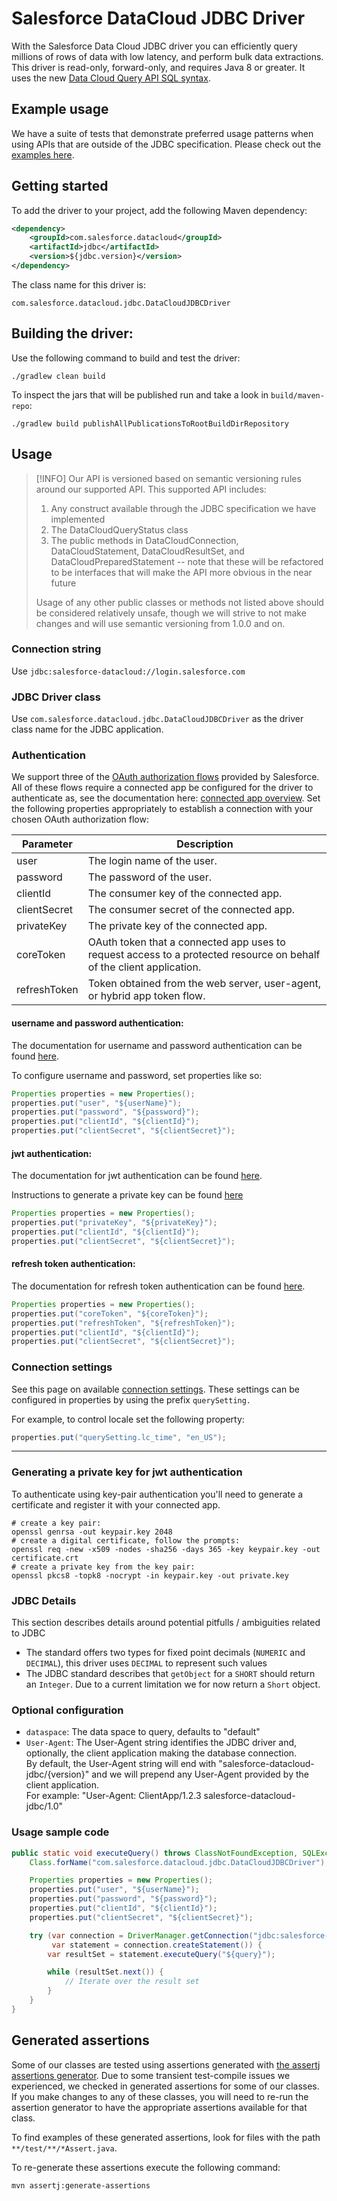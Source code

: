 # Salesforce DataCloud JDBC Driver

With the Salesforce Data Cloud JDBC driver you can efficiently query millions of rows of data with low latency, and perform bulk data extractions.
This driver is read-only, forward-only, and requires Java 8 or greater. It uses the new [Data Cloud Query API SQL syntax](https://developer.salesforce.com/docs/data/data-cloud-query-guide/references/dc-sql-reference/data-cloud-sql-context.html).

## Example usage

We have a suite of tests that demonstrate preferred usage patterns when using APIs that are outside of the JDBC specification.
Please check out the [examples here](jdbc-core/src/test/java/com/salesforce/datacloud/jdbc/examples).

## Getting started

To add the driver to your project, add the following Maven dependency:

```xml
<dependency>
    <groupId>com.salesforce.datacloud</groupId>
    <artifactId>jdbc</artifactId>
    <version>${jdbc.version}</version>
</dependency>
```

The class name for this driver is:

```
com.salesforce.datacloud.jdbc.DataCloudJDBCDriver
```

## Building the driver:

Use the following command to build and test the driver:

```shell
./gradlew clean build
```

To inspect the jars that will be published run and take a look in `build/maven-repo`:

```shell
./gradlew build publishAllPublicationsToRootBuildDirRepository
```

## Usage

> [!INFO]
> Our API is versioned based on semantic versioning rules around our supported API.
> This supported API includes:
> 1. Any construct available through the JDBC specification we have implemented
> 2. The DataCloudQueryStatus class
> 3. The public methods in DataCloudConnection, DataCloudStatement, DataCloudResultSet, and DataCloudPreparedStatement -- note that these will be refactored to be interfaces that will make the API more obvious in the near future
>
> Usage of any other public classes or methods not listed above should be considered relatively unsafe, though we will strive to not make changes and will use semantic versioning from 1.0.0 and on.

### Connection string

Use `jdbc:salesforce-datacloud://login.salesforce.com`

### JDBC Driver class

Use `com.salesforce.datacloud.jdbc.DataCloudJDBCDriver` as the driver class name for the JDBC application.

### Authentication

We support three of the [OAuth authorization flows][oauth authorization flows] provided by Salesforce.
All of these flows require a connected app be configured for the driver to authenticate as, see the documentation here: [connected app overview][connected app overview].
Set the following properties appropriately to establish a connection with your chosen OAuth authorization flow:

| Parameter    | Description                                                                                                          |
|--------------|----------------------------------------------------------------------------------------------------------------------|
| user         | The login name of the user.                                                                                          |
| password     | The password of the user.                                                                                            |
| clientId     | The consumer key of the connected app.                                                                               |
| clientSecret | The consumer secret of the connected app.                                                                            |
| privateKey   | The private key of the connected app.                                                                                |
| coreToken    | OAuth token that a connected app uses to request access to a protected resource on behalf of the client application. |
| refreshToken | Token obtained from the web server, user-agent, or hybrid app token flow.                                            |


#### username and password authentication:

The documentation for username and password authentication can be found [here][username flow].

To configure username and password, set properties like so:

```java
Properties properties = new Properties();
properties.put("user", "${userName}");
properties.put("password", "${password}");
properties.put("clientId", "${clientId}");
properties.put("clientSecret", "${clientSecret}");
```

#### jwt authentication:

The documentation for jwt authentication can be found [here][jwt flow].

Instructions to generate a private key can be found [here](#generating-a-private-key-for-jwt-authentication)

```java
Properties properties = new Properties();
properties.put("privateKey", "${privateKey}");
properties.put("clientId", "${clientId}");
properties.put("clientSecret", "${clientSecret}");
```

#### refresh token authentication:

The documentation for refresh token authentication can be found [here][refresh token flow].

```java
Properties properties = new Properties();
properties.put("coreToken", "${coreToken}");
properties.put("refreshToken", "${refreshToken}");
properties.put("clientId", "${clientId}");
properties.put("clientSecret", "${clientSecret}");
```

### Connection settings

See this page on available [connection settings][connection settings].
These settings can be configured in properties by using the prefix `querySetting.`

For example, to control locale set the following property:

```java
properties.put("querySetting.lc_time", "en_US");
```

---

### Generating a private key for jwt authentication

To authenticate using key-pair authentication you'll need to generate a certificate and register it with your connected app.

```shell
# create a key pair:
openssl genrsa -out keypair.key 2048
# create a digital certificate, follow the prompts:
openssl req -new -x509 -nodes -sha256 -days 365 -key keypair.key -out certificate.crt
# create a private key from the key pair:
openssl pkcs8 -topk8 -nocrypt -in keypair.key -out private.key
```

### JDBC Details
This section describes details around potential pitfulls / ambiguities related to JDBC
- The standard offers two types for fixed point decimals (`NUMERIC` and `DECIMAL`), this driver uses `DECIMAL` to represent such values
- The JDBC standard describes that `getObject` for a `SHORT` should return an `Integer`. Due to a current limitation we for now return a `Short` object.

### Optional configuration

- `dataspace`: The data space to query, defaults to "default"
- `User-Agent`: The User-Agent string identifies the JDBC driver and, optionally, the client application making the database connection. <br />
  By default, the User-Agent string will end with "salesforce-datacloud-jdbc/{version}" and we will prepend any User-Agent provided by the client application. <br />
  For example: "User-Agent: ClientApp/1.2.3 salesforce-datacloud-jdbc/1.0"


### Usage sample code

```java
public static void executeQuery() throws ClassNotFoundException, SQLException {
    Class.forName("com.salesforce.datacloud.jdbc.DataCloudJDBCDriver");

    Properties properties = new Properties();
    properties.put("user", "${userName}");
    properties.put("password", "${password}");
    properties.put("clientId", "${clientId}");
    properties.put("clientSecret", "${clientSecret}");

    try (var connection = DriverManager.getConnection("jdbc:salesforce-datacloud://login.salesforce.com", properties);
         var statement = connection.createStatement()) {
        var resultSet = statement.executeQuery("${query}");

        while (resultSet.next()) {
            // Iterate over the result set
        }
    }
}
```

## Generated assertions

Some of our classes are tested using assertions generated with [the assertj assertions generator][assertion generator].
Due to some transient test-compile issues we experienced, we checked in generated assertions for some of our classes.
If you make changes to any of these classes, you will need to re-run the assertion generator to have the appropriate assertions available for that class.

To find examples of these generated assertions, look for files with the path `**/test/**/*Assert.java`.

To re-generate these assertions execute the following command:

```shell
mvn assertj:generate-assertions
```


[oauth authorization flows]: https://help.salesforce.com/s/articleView?id=sf.remoteaccess_oauth_flows.htm&type=5
[username flow]: https://help.salesforce.com/s/articleView?id=sf.remoteaccess_oauth_username_password_flow.htm&type=5
[jwt flow]: https://help.salesforce.com/s/articleView?id=sf.remoteaccess_oauth_jwt_flow.htm&type=5
[refresh token flow]: https://help.salesforce.com/s/articleView?id=sf.remoteaccess_oauth_refresh_token_flow.htm&type=5
[connection settings]: https://tableau.github.io/hyper-db/docs/hyper-api/connection#connection-settings
[assertion generator]: https://joel-costigliola.github.io/assertj/assertj-assertions-generator-maven-plugin.html#configuration
[connected app overview]: https://help.salesforce.com/s/articleView?id=sf.connected_app_overview.htm&type=5
